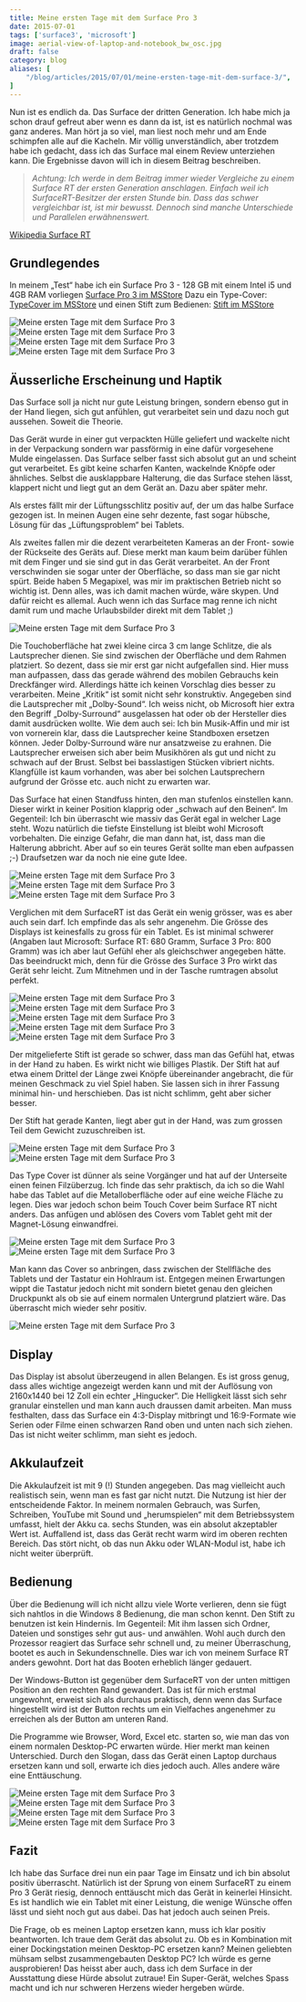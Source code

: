 ```yaml
---
title: Meine ersten Tage mit dem Surface Pro 3
date: 2015-07-01
tags: ['surface3', 'microsoft']
image: aerial-view-of-laptop-and-notebook_bw_osc.jpg
draft: false
category: blog
aliases: [
    "/blog/articles/2015/07/01/meine-ersten-tage-mit-dem-surface-3/",
]
---
```


Nun ist es endlich da. Das Surface der dritten Generation. Ich habe mich ja schon drauf gefreut aber wenn es dann da ist, ist es natürlich nochmal was ganz anderes. Man hört ja so viel, man liest noch mehr und am Ende schimpfen alle auf die Kacheln. Mir völlig unverständlich, aber trotzdem habe ich gedacht, dass ich das Surface mal einem Review unterziehen kann. Die Ergebnisse davon will ich in diesem Beitrag beschreiben.

> _Achtung: Ich werde in dem Beitrag immer wieder Vergleiche zu einem Surface RT der ersten Generation anschlagen. Einfach weil ich SurfaceRT-Besitzer der ersten Stunde bin. Dass das schwer vergleichbar ist, ist mir bewusst. Dennoch sind manche Unterschiede und Parallelen erwähnenswert._

[Wikipedia Surface RT](https://de.wikipedia.org/wiki/Microsoft_Surface#Surface_RT)

## Grundlegendes

In meinem „Test“ habe ich ein Surface Pro 3 - 128 GB mit einem Intel i5 und 4GB RAM vorliegen
[Surface Pro 3 im MSStore](http://www.microsoftstore.com/store/mseea/de_CH/pdp/Surface-Pro-3/productID.300223100?WT.mc_id=SurfaceBG=Surface-Pro-3)
Dazu ein Type-Cover:
[TypeCover im MSStore](http://www.microsoftstore.com/store/mseea/de_CH/pdp/Surface-3-Type-Cover/productID.314948500)
und einen Stift zum Bedienen:
[Stift im MSStore](http://www.microsoftstore.com/store/mseea/de_CH/pdp/Surface-Stift/productID.314951700)

![Meine ersten Tage mit dem Surface Pro 3](/img/articles/wp-content/uploads/2015/06/03.jpg)
![Meine ersten Tage mit dem Surface Pro 3](/img/articles/wp-content/uploads/2015/06/01.jpg)
![Meine ersten Tage mit dem Surface Pro 3](/img/articles/wp-content/uploads/2015/06/02.jpg)
![Meine ersten Tage mit dem Surface Pro 3](/img/articles/wp-content/uploads/2015/06/13.jpg)

## Äusserliche Erscheinung und Haptik

Das Surface soll ja nicht nur gute Leistung bringen, sondern ebenso gut in der Hand liegen, sich gut anfühlen, gut verarbeitet sein und dazu noch gut aussehen. Soweit die Theorie.

Das Gerät wurde in einer gut verpackten Hülle geliefert und wackelte nicht in der Verpackung sondern war passförmig in eine dafür vorgesehene Mulde eingelassen. Das Surface selber fasst sich absolut gut an und scheint gut verarbeitet. Es gibt keine scharfen Kanten, wackelnde Knöpfe oder ähnliches. Selbst die ausklappbare Halterung, die das Surface stehen lässt, klappert nicht und liegt gut an dem Gerät an. Dazu aber später mehr.

Als erstes fällt mir der Lüftungsschlitz positiv auf, der um das halbe Surface gezogen ist. In meinen Augen eine sehr dezente, fast sogar hübsche, Lösung für das „Lüftungsproblem“ bei Tablets.

Als zweites fallen mir die dezent verarbeiteten Kameras an der Front- sowie der Rückseite des Geräts auf. Diese merkt man kaum beim darüber fühlen mit dem Finger und sie sind gut in das Gerät verarbeitet. An der Front verschwinden sie sogar unter der Oberfläche, so dass man sie gar nicht spürt. Beide haben 5 Megapixel, was mir im praktischen Betrieb nicht so wichtig ist. Denn alles, was ich damit machen würde, wäre skypen. Und dafür reicht es allemal. Auch wenn ich das Surface mag renne ich nicht damit rum und mache Urlaubsbilder direkt mit dem Tablet ;)

![Meine ersten Tage mit dem Surface Pro 3](/img/articles/wp-content/uploads/2015/06/12.jpg)

Die Touchoberfläche hat zwei kleine circa 3 cm lange Schlitze, die als Lautsprecher dienen. Sie sind zwischen der Oberfläche und dem Rahmen platziert. So dezent, dass sie mir erst gar nicht aufgefallen sind. Hier muss man aufpassen, dass das gerade während des mobilen Gebrauchs kein Dreckfänger wird. Allerdings hätte ich keinen Vorschlag dies besser zu verarbeiten. Meine „Kritik“ ist somit nicht sehr konstruktiv. Angegeben sind die Lautsprecher mit „Dolby-Sound“. Ich weiss nicht, ob Microsoft hier extra den Begriff „Dolby-Surround“ ausgelassen hat oder ob der Hersteller dies damit ausdrücken wollte. Wie dem auch sei: Ich bin Musik-Affin und mir ist von vornerein klar, dass die Lautsprecher keine Standboxen ersetzen können. Jeder Dolby-Surround wäre nur ansatzweise zu erahnen. Die Lautsprecher erweisen sich aber beim Musikhören als gut und nicht zu schwach auf der Brust. Selbst bei basslastigen Stücken vibriert nichts. Klangfülle ist kaum vorhanden, was aber bei solchen Lautsprechern aufgrund der Grösse etc. auch nicht zu erwarten war.

Das Surface hat einen Standfuss hinten, den man stufenlos einstellen kann. Dieser wirkt in keiner Position klapprig oder „schwach auf den Beinen“. Im Gegenteil: Ich bin überrascht wie massiv das Gerät egal in welcher Lage steht. Wozu natürlich die tiefste Einstellung ist bleibt wohl Microsoft vorbehalten. Die einzige Gefahr, die man dann hat, ist, dass man die Halterung abbricht. Aber auf so ein teures Gerät sollte man eben aufpassen ;-) Draufsetzen war da noch nie eine gute Idee.

![Meine ersten Tage mit dem Surface Pro 3](/img/articles/wp-content/uploads/2015/06/09.jpg)
![Meine ersten Tage mit dem Surface Pro 3](/img/articles/wp-content/uploads/2015/06/08.jpg)
![Meine ersten Tage mit dem Surface Pro 3](/img/articles/wp-content/uploads/2015/06/07.jpg)

Verglichen mit dem SurfaceRT ist das Gerät ein wenig grösser, was es aber auch sein darf. Ich empfinde das als sehr angenehm. Die Grösse des Displays ist keinesfalls zu gross für ein Tablet. Es ist minimal schwerer (Angaben laut Microsoft: Surface RT: 680 Gramm, Surface 3 Pro: 800 Gramm) was ich aber laut Gefühl eher als gleichschwer angegeben hätte. Das beeindruckt mich, denn für die Grösse des Surface 3 Pro wirkt das Gerät sehr leicht. Zum Mitnehmen und in der Tasche rumtragen absolut perfekt.

![Meine ersten Tage mit dem Surface Pro 3](/img/articles/wp-content/uploads/2015/06/19.jpg)
![Meine ersten Tage mit dem Surface Pro 3](/img/articles/wp-content/uploads/2015/06/22.jpg)
![Meine ersten Tage mit dem Surface Pro 3](/img/articles/wp-content/uploads/2015/06/18.jpg)
![Meine ersten Tage mit dem Surface Pro 3](/img/articles/wp-content/uploads/2015/06/17.jpg)
![Meine ersten Tage mit dem Surface Pro 3](/img/articles/wp-content/uploads/2015/06/16.jpg)

Der mitgelieferte Stift ist gerade so schwer, dass man das Gefühl hat, etwas in der Hand zu haben. Es wirkt nicht wie billiges Plastik. Der Stift hat auf etwa einem Drittel der Länge zwei Knöpfe übereinander angebracht, die für meinen Geschmack zu viel Spiel haben. Sie lassen sich in ihrer Fassung minimal hin- und herschieben. Das ist nicht schlimm, geht aber sicher besser.

Der Stift hat gerade Kanten, liegt aber gut in der Hand, was zum grossen Teil dem Gewicht zuzuschreiben ist.

![Meine ersten Tage mit dem Surface Pro 3](/img/articles/wp-content/uploads/2015/06/24.jpg)
![Meine ersten Tage mit dem Surface Pro 3](/img/articles/wp-content/uploads/2015/06/21.jpg)

Das Type Cover ist dünner als seine Vorgänger und hat auf der Unterseite einen feinen Filzüberzug. Ich finde das sehr praktisch, da ich so die Wahl habe das Tablet auf die Metalloberfläche oder auf eine weiche Fläche zu legen. Dies war jedoch schon beim Touch Cover beim Surface RT nicht anders. Das anfügen und ablösen des Covers vom Tablet geht mit der Magnet-Lösung einwandfrei.

![Meine ersten Tage mit dem Surface Pro 3](/img/articles/wp-content/uploads/2015/06/15.jpg)
![Meine ersten Tage mit dem Surface Pro 3](/img/articles/wp-content/uploads/2015/06/14.jpg)

Man kann das Cover so anbringen, dass zwischen der Stellfläche des Tablets und der Tastatur ein Hohlraum ist. Entgegen meinen Erwartungen wippt die Tastatur jedoch nicht mit sondern bietet genau den gleichen Druckpunkt als ob sie auf einem normalen Untergrund platziert wäre. Das überrascht mich wieder sehr positiv.

![Meine ersten Tage mit dem Surface Pro 3](/img/articles/wp-content/uploads/2015/06/20.jpg)

## Display

Das Display ist absolut überzeugend in allen Belangen. Es ist gross genug, dass alles wichtige angezeigt werden kann und mit der Auflösung von 2160x1440 bei 12 Zoll ein echter „Hingucker“. Die Helligkeit lässt sich sehr granular einstellen und man kann auch draussen damit arbeiten. Man muss festhalten, dass das Surface ein 4:3-Display mitbringt und 16:9-Formate wie Serien oder Filme einen schwarzen Rand oben und unten nach sich ziehen. Das ist nicht weiter schlimm, man sieht es jedoch.

## Akkulaufzeit

Die Akkulaufzeit ist mit 9 (!) Stunden angegeben. Das mag vielleicht auch realistisch sein, wenn man es fast gar nicht nutzt. Die Nutzung ist hier der entscheidende Faktor. In meinem normalen Gebrauch, was Surfen, Schreiben, YouTube mit Sound und „herumspielen“ mit dem Betriebssystem umfasst, hielt der Akku ca. sechs Stunden, was ein absolut akzeptabler Wert ist. Auffallend ist, dass das Gerät recht warm wird im oberen rechten Bereich. Das stört nicht, ob das nun Akku oder WLAN-Modul ist, habe ich nicht weiter überprüft.

## Bedienung

Über die Bedienung will ich nicht allzu viele Worte verlieren, denn sie fügt sich nahtlos in die Windows 8 Bedienung, die man schon kennt. Den Stift zu benutzen ist kein Hindernis. Im Gegenteil: Mit ihm lassen sich Ordner, Dateien und sonstiges sehr gut aus- und anwählen. Wohl auch durch den Prozessor reagiert das Surface sehr schnell und, zu meiner Überraschung, bootet es auch in Sekundenschnelle. Dies war ich von meinem Surface RT anders gewohnt. Dort hat das Booten erheblich länger gedauert.

Der Windows-Button ist gegenüber dem SurfaceRT von der unten mittigen Position an den rechten Rand gewandert. Das ist für mich erstmal ungewohnt, erweist sich als durchaus praktisch, denn wenn das Surface hingestellt wird ist der Button rechts um ein Vielfaches angenehmer zu erreichen als der Button am unteren Rand.

Die Programme wie Browser, Word, Excel etc. starten so, wie man das von einem normalen Desktop-PC erwarten würde. Hier merkt man keinen Unterschied. Durch den Slogan, dass das Gerät einen Laptop durchaus ersetzen kann und soll, erwarte ich dies jedoch auch. Alles andere wäre eine Enttäuschung.

![Meine ersten Tage mit dem Surface Pro 3](/img/articles/wp-content/uploads/2015/06/05.jpg)
![Meine ersten Tage mit dem Surface Pro 3](/img/articles/wp-content/uploads/2015/06/11.jpg)
![Meine ersten Tage mit dem Surface Pro 3](/img/articles/wp-content/uploads/2015/06/06.jpg)
![Meine ersten Tage mit dem Surface Pro 3](/img/articles/wp-content/uploads/2015/06/04.jpg)

## Fazit

Ich habe das Surface drei nun ein paar Tage im Einsatz und ich bin absolut positiv überrascht. Natürlich ist der Sprung von einem SurfaceRT zu einem Pro 3 Gerät riesig, dennoch enttäuscht mich das Gerät in keinerlei Hinsicht. Es ist handlich wie ein Tablet mit einer Leistung, die wenige Wünsche offen lässt und sieht noch gut aus dabei. Das hat jedoch auch seinen Preis.

Die Frage, ob es meinen Laptop ersetzen kann, muss ich klar positiv beantworten. Ich traue dem Gerät das absolut zu. Ob es in Kombination mit einer Dockingstation meinen Desktop-PC ersetzen kann? Meinen geliebten mühsam selbst zusammengebauten Desktop PC? Ich würde es gerne ausprobieren! Das heisst aber auch, dass ich dem Surface in der Ausstattung diese Hürde absolut zutraue! Ein Super-Gerät, welches Spass macht und ich nur schweren Herzens wieder hergeben würde.
